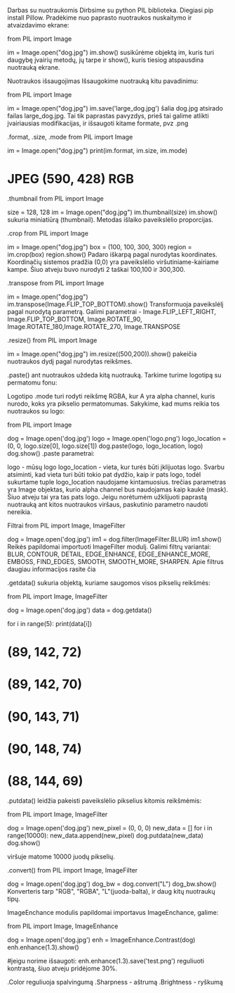 Darbas su nuotraukomis
Dirbsime su python PIL biblioteka. Diegiasi pip install Pillow. Pradėkime nuo paprasto nuotraukos nuskaitymo ir atvaizdavimo ekrane:

from PIL import Image

im = Image.open("dog.jpg")
im.show()
susikūrėme objektą im, kuris turi daugybę įvairių metodų, jų tarpe ir show(), kuris tiesiog atspausdina nuotrauką ekrane.



Nuotraukos išsaugojimas
Išsaugokime nuotrauką kitu pavadinimu:

from PIL import Image

im = Image.open("dog.jpg")
im.save('large_dog.jpg')
šalia dog.jpg atsirado failas large_dog.jpg. Tai tik paprastas pavyzdys, prieš tai galime atlikti įvairiausias modifikacijas, ir išsaugoti kitame formate, pvz .png

.format, .size, .mode
from PIL import Image

im = Image.open("dog.jpg")
print(im.format, im.size, im.mode)

# JPEG (590, 428) RGB
.thumbnail
from PIL import Image

size = 128, 128
im = Image.open("dog.jpg")
im.thumbnail(size)
im.show()
sukuria miniatiūrą (thumbnail). Metodas išlaiko paveikslėlio proporcijas.



.crop
from PIL import Image

im = Image.open("dog.jpg")
box = (100, 100, 300, 300)
region = im.crop(box)
region.show()
Padaro iškarpą pagal nurodytas koordinates. Koordinačių sistemos pradžia (0,0) yra paveikslėlio viršutiniame-kairiame kampe. Šiuo atveju buvo nurodyti 2 taškai 100,100 ir 300,300.



.transpose
from PIL import Image

im = Image.open("dog.jpg")
im.transpose(Image.FLIP_TOP_BOTTOM).show()
Transformuoja paveikslėlį pagal nurodytą parametrą. Galimi parametrai - Image.FLIP_LEFT_RIGHT, Image.FLIP_TOP_BOTTOM, Image.ROTATE_90, Image.ROTATE_180,Image.ROTATE_270, Image.TRANSPOSE



.resize()
from PIL import Image

im = Image.open("dog.jpg")
im.resize((500,200)).show()
pakeičia nuotraukos dydį pagal nurodytas reikšmes.



.paste()
ant nuotraukos uždeda kitą nuotrauką. Tarkime turime logotipą su permatomu fonu:



Logotipo .mode turi rodyti reikšmę RGBA, kur A yra alpha channel, kuris nurodo, koks yra pikselio permatomumas. Sakykime, kad mums reikia tos nuotraukos su logo:

from PIL import Image

dog = Image.open('dog.jpg')
logo = Image.open('logo.png')
logo_location = (0, 0, logo.size[0], logo.size[1])
dog.paste(logo, logo_location, logo)
dog.show()
.paste parametrai:

logo - mūsų logo
logo_location - vieta, kur turės būti įklijuotas logo. Svarbu atsiminti, kad vieta turi būti tokio pat dydžio, kaip ir pats logo, todėl sukurtame tuple logo_location naudojame kintamuosius.
trečias parametras yra Image objektas, kurio alpha channel bus naudojamas kaip kaukė (mask). Šiuo atveju tai yra tas pats logo. Jeigu norėtumėm užklijuoti paprastą nuotrauką ant kitos nuotraukos viršaus, paskutinio parametro naudoti nereikia.


Filtrai
from PIL import Image, ImageFilter

dog = Image.open('dog.jpg')
im1 = dog.filter(ImageFilter.BLUR)
im1.show()
Reikės papildomai importuoti ImageFilter modulį. Galimi filtrų variantai: BLUR, CONTOUR, DETAIL, EDGE_ENHANCE, EDGE_ENHANCE_MORE, EMBOSS, FIND_EDGES, SMOOTH, SMOOTH_MORE, SHARPEN. Apie filtrus daugiau informacijos rasite čia



.getdata()
sukuria objektą, kuriame saugomos visos pikselių reikšmės:

from PIL import Image, ImageFilter

dog = Image.open('dog.jpg')
data = dog.getdata()

for i in range(5):
    print(data[i])

# (89, 142, 72)
# (89, 142, 70)
# (90, 143, 71)
# (90, 148, 74)
# (88, 144, 69)
.putdata()
leidžia pakeisti paveikslėlio pikselius kitomis reikšmėmis:

from PIL import Image, ImageFilter

dog = Image.open('dog.jpg')
new_pixel = (0, 0, 0)
new_data = []
for i in range(10000):
    new_data.append(new_pixel)
dog.putdata(new_data)
dog.show()


viršuje matome 10000 juodų pikselių.

.convert()
from PIL import Image, ImageFilter

dog = Image.open('dog.jpg')
dog_bw = dog.convert("L")
dog_bw.show()
Konverteris tarp "RGB", "RGBA", "L"(juoda-balta), ir daug kitų nuotraukų tipų.



ImageEnchance modulis
papildomai importavus ImageEnchance, galime:

from PIL import Image, ImageEnhance

dog = Image.open('dog.jpg')
enh = ImageEnhance.Contrast(dog)
enh.enhance(1.3).show()

#jeigu norime išsaugoti:
enh.enhance(1.3).save('test.png')
reguliuoti kontrastą, šiuo atveju pridėjome 30%.



.Color reguliuoja spalvingumą
.Sharpness - aštrumą
.Brightness - ryškumą

